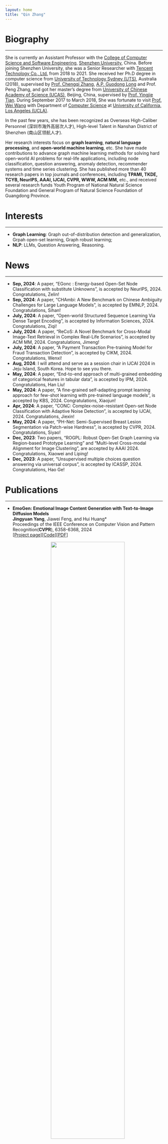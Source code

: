 ```yaml
---
layout: home
title: "Qin Zhang"
---
```


# Biography
---

She is currently an Assistant Professor with the [College of Computer Science and Software Engineering](https://csse.szu.edu.cn/pages/user/index?id=1309), [Shenzhen University](https://www.szu.edu.cn/), China. Before joining Shenzhen University, she was a Senior Researcher with [Tencent Technology Co., Ltd.](https://www.tencent.com/) from 2018 to 2021. She received her Ph.D degree in computer science from [University of Technology Sydney (UTS)](https://www.uts.edu.au/), Australia (2018), supervised by [Prof. Chengqi Zhang](https://profiles.uts.edu.au/Chengqi.Zhang), [A.P. Guodong Long](https://profiles.uts.edu.au/Guodong.Long) and Prof. Peng Zhang, and got her master’s degree from [University of Chinese Academy of Science (UCAS)](https://www.ucas.ac.cn/), Beijing, China, supervised by [Prof. Yingjie Tian](https://people.ucas.ac.cn/~tianyingjie?language=en). During September 2017 to March 2018, She was fortunate to visit [Prof. Wei Wang](https://web.cs.ucla.edu/~weiwang/) with Department of [Computer Science](https://www.cs.ucla.edu/) at [University of California, Los Angeles (UCLA)](https://www.ucla.edu/).

In the past few years, she has been recognized as Overseas High-Caliber Personnel (深圳市海外高层次人才), High-level Talent in Nanshan District of Shenzhen (南山区领航人才).

Her research interests focus on **graph learning**, **natural language processing**, and **open-world machine learning**, etc. She have made contributions to advance graph machine learning methods for solving hard open-world AI problems for real-life applications, including node classification, question answering, anomaly detection, recommender systems and time series clustering. She has published more than 40 research papers in top journals and conferences, including **TPAMI, TKDE, TCYB, NeurIPS, AAAI, IJCAI, CVPR, WWW, ACM MM,** etc., and received several research funds Youth Program of National Natural Science Foundation and General Program of Natural Science Foundation of Guangdong Province. 

# Interests
---

- **Graph Learning**: Graph out-of-distribution detection and generalization, Grpah open-set learning, Graph robust learning;
- **NLP**: LLMs, Question Answering, Reasoning.
  
# News
---

- **Sep, 2024**: A paper, “EGonc : Energy-based Open-Set Node Classification with substitute Unknowns”, is accepted by NeurIPS, 2024. Congratulations, Zelin!
- **Sep, 2024**: A paper, “CHAmbi: A New Benchmark on Chinese Ambiguity Challenges for Large Language Models”, is accepted by EMNLP, 2024. Congratulations, Sihan!
- **July, 2024**: A paper, “Open-world Structured Sequence Learning Via Dense Target Encoding”, is accepted by Information Sciences, 2024. Congratulations, Ziqi!
- **July, 2024**: A paper, “ReCoS: A Novel Benchmark for Cross-Modal Image-Text Retrieval in Complex Real-Life Scenarios”, is accepted by ACM MM, 2024. Congratulations, Jimeng!
- **July, 2024**: A paper, “A Payment Transaction Pre-training Model for Fraud Transaction Detection”, is accepted by CIKM, 2024. Congratulations, Wenxi!
- **Aug, 2024**: I will attend and serve as a session chair in IJCAI 2024 in Jeju Island, South Korea. Hope to see you there.
- **May, 2024**: A paper, “End-to-end approach of multi-grained embedding of categorical features in tabular data”, is accepted by IPM, 2024. Congratulations, Han Liu!
- **May, 2024**: A paper, “A fine-grained self-adapting prompt learning approach for few-shot learning with pre-trained language models”, is accepted by KBS, 2024. Congratulations, Xiaojun!
- **Apr, 2024**: A paper, “CONC: Complex-noise-resistant Open-set Node Classification with Adaptive Noise Detection”, is accepted by IJCAI, 2024. Congratulations, Jiexin!
- **May, 2024**: A paper, “PH-Net: Semi-Supervised Breast Lesion Segmentation via Patch-wise Hardness”, is accepted by CVPR, 2024. Congratulations, Siyao!
- **Dec, 2023**: Two papers, “ROGPL: Robust Open-Set Graph Learning via Region-based Prototype Learning” and “Multi-level Cross-modal Alignment for Image Clustering”, are accepted by AAAI 2024. Congratulations, Xiaowei and Liping!
- **Dec, 2023**: A paper, “Unsupervised multiple choices question answering via universal corpus”, is accepted by ICASSP, 2024. Congratulations, Hao Ge!

# Publications
---

- **EmoGen: Emotional Image Content Generation with Text-to-Image Diffusion Models**
    <br>**Jingyuan Yang**, Jiawei Feng, and Hui Huang\*
    <br>Proceedings of the IEEE Conference on Computer Vision and Pattern Recognition(**CVPR**), 6358-6368, 2024
    <br>\[[Project page](https://vcc.tech/research/2024/EmoGen)\]\[[Code](https://github.com/JingyuanYY/EmoGen)\]\[[PDF](https://openaccess.thecvf.com/content/CVPR2024/html/Yang_EmoGen_Emotional_Image_Content_Generation_with_Text-to-Image_Diffusion_Models_CVPR_2024_paper.html)\]
    
    <div align="center">
    <img src="../assets/6.png" width="70%">
    </div>

- **EmoSet: A Large-scale Visual Emotion Dataset with Rich Attributes**
    <br>**Jingyuan Yang**, Qirui Huang, Tingting Ding, Dani Lischinski, Daniel Cohen-Or, and Hui Huang\*
    <br>Proceedings of the IEEE International Conference on Computer Vision (**ICCV**), 20383-20394, 2023
    <br>\[[Project page](https://vcc.tech/EmoSet)\]\[[Code](https://github.com/JingyuanYY/EmoSet)\]\[[PDF](https://openaccess.thecvf.com/content/ICCV2023/html/Yang_EmoSet_A_Large-scale_Visual_Emotion_Dataset_with_Rich_Attributes_ICCV_2023_paper.html)\]
    
    <div align="center">
    <img src="../assets/5.jpg" width="90%">
    </div>

- **Seeking Subjectivity in Visual Emotion Distribution Learning** 
    <br>**Jingyuan Yang**, Jie Li, Leida Li, Xiumei Wang, Yuxuan Ding, and Xinbo Gao\*
    <br>IEEE Transactions on Image Processing (**TIP**), 31, 5189-5202, 2022
    <br>[[Code](https://github.com/JingyuanYY/SAMNet)\]\[[PDF](https://ieeexplore.ieee.org/abstract/document/9846869)\]
    
    <div align="center">
    <img src="../assets/4.png" width="70%">
    </div>

- **A Circular-Structured Representation for Visual Emotion Distribution Learning** 
    <br>**Jingyuan Yang**, Jie Li, Leida Li, Xiumei Wang, and Xinbo Gao\*
    <br>Proceedings of the IEEE Conference on Computer Vision and Pattern Recognition (**CVPR**), 4237-4246, 2021
    <br>[[Code](https://github.com/JingyuanYY/Circular-structured-representation)\]\[[PDF](https://openaccess.thecvf.com/content/CVPR2021/html/Yang_A_Circular-Structured_Representation_for_Visual_Emotion_Distribution_Learning_CVPR_2021_paper.html)\]
    
    <div align="center">
    <img src="../assets/3.png" width="70%">
    </div>

- **SOLVER: Scene-Object Interrelated Visual Emotion Reasoning Network** 
    <br>**Jingyuan Yang**, Xinbo Gao\*, Leida Li, Xiumei Wang, and Jinshan Ding
    <br>IEEE Transactions on Image Processing (**TIP**), 30, 8686-8701, 2021
    <br>[[Code](https://github.com/JingyuanYY/SOLVER)\]\[[PDF](https://ieeexplore.ieee.org/abstract/document/9580604)\]
    
    <div align="center">
    <img src="../assets/2.png" width="70%">
    </div>

- **Stimuli-Aware Visual Emotion Analysis** 
    <br>**Jingyuan Yang**, Jie Li, Xiumei Wang, Yuxuan Ding, and Xinbo Gao\*
    <br>IEEE Transactions on Image Processing (**TIP**), 30, 7432-7445, 2021
    <br>[[Code](https://github.com/JingyuanYY/Stimuli-aware-VEA)\]\[[PDF](https://ieeexplore.ieee.org/stamp/stamp.jsp?tp=&arnumber=9524517)\]
    
    <div align="center">
    <img src="../assets/1.png" width="70%">
    </div>
    
# Community Services
---

- Conference Program Session Chair
  - IJCAI session chair (2023, 2024)
- Conference Program Committee/Reviewer
  - Annual Conference on Neural Information Processing Systems (NeurIPS) (2024)
  - AAAI Conference on Artificial Intelligence (AAAI) (2023, 2024)
  - International Joint Conference on Artificial Intelligence (IJCAI) (2023, 2024)
  - ACL(2023,2024)
  - ICDM (2023,2024)
  - EMNLP(2024)
- Journal Reviewer
  - TPAMI (2024)
  - TNNLS (2023, 2024)
  - Pattern Recognition (PR)  (2024)
  - IPM(2023, 2024)
  - KBS(2024)
 
# Teaching
---

<div align="center">
    <img src="../assets/6.png" width="70%">
    <img src="../assets/6.png" width="70%">
</div>

# Selected Awards
---

- **Graphic Open Source Dataset Award**, by CCF CAD&CG, 2024
- **Best Poster Award**, by CSIG CEI, 2023
- **Outstanding Graduate of Shaanxi Province**, by Education Department of Shaanxi Provincial Government, 2022
- **China National Scholarship**, by Ministry of Education of the People's Republic of China, 2015 & 2021
- **Speaking as the only student representative at the 90th Anniversary Celebration of Xidian University**, 2021

